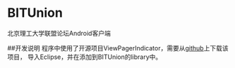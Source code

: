 # BITUnion
北京理工大学联盟论坛Android客户端

##开发说明
  程序中使用了开源项目ViewPagerIndicator，需要从[github](https://github.com/JakeWharton/ViewPagerIndicator)上下载该项目，
  导入Eclipse，并在添加到BITUnion的library中。
